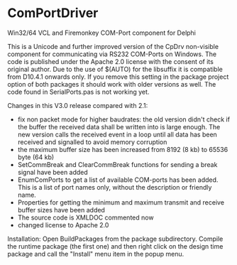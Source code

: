 # ComPortDriver
Win32/64 VCL and Firemonkey COM-Port component for Delphi

This is a Unicode and further improved version of the CpDrv non-visible component for communicating via 
RS232 COM-Ports on Windows. The code is published under the Apache 2.0 license with the consent of its 
original author. Due to the use of $(AUTO) for the libsuffix it is compatible from D10.4.1 onwards only.
If you remove this setting in the package project option of both packages it should work with older 
versions as well. The code found in SerialPorts.pas is not working yet.

Changes in this V3.0 release compared with 2.1:

* fix non packet mode for higher baudrates: the old version didn't check if the buffer the received data 
  shall be written into is large enough. The new version calls the received event in a loop until all data
  has been received and signalled to avoid memory corruption
* the maximum buffer size has been increased from 8192 (8 kb) to 65536 byte (64 kb)
* SetCommBreak and ClearCommBreak functions for sending a break signal have been added
* EnumComPorts to get a list of available COM-ports has been added. This is a list of port names only, 
  without the description or friendly name.
* Properties for getting the minimum and maximum transmit and receive buffer sizes have been added
* The source code is XMLDOC commented now
* changed license to Apache 2.0

Installation:
Open BuildPackages from the package subdirectory. Compile the runtime package (the first one)
and then right click on the design time package and call the "Install" menu item in the popup menu.  
